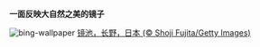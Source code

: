 
**一面反映大自然之美的镜子**

![bing-wallpaper](https://www.bing.com/th?id=OHR.NaganoPond_ZH-CN8794832798_1920x1080.jpg)
[镜池，长野，日本 (© Shoji Fujita/Getty Images)](https://www.bing.com/search?q=%E9%95%BF%E9%87%8E&amp;form=hpcapt&amp;mkt=zh-cn)
  